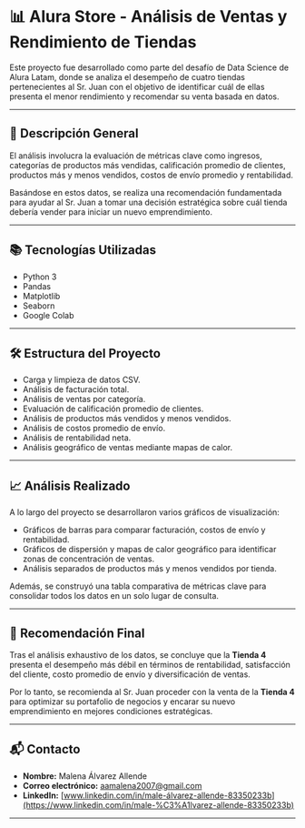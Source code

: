 # 📊 Alura Store - Análisis de Ventas y Rendimiento de Tiendas

Este proyecto fue desarrollado como parte del desafío de Data Science de Alura Latam, donde se analiza el desempeño de cuatro tiendas pertenecientes al Sr. Juan con el objetivo de identificar cuál de ellas presenta el menor rendimiento y recomendar su venta basada en datos.

---

## 📄 Descripción General

El análisis involucra la evaluación de métricas clave como ingresos, categorías de productos más vendidas, calificación promedio de clientes, productos más y menos vendidos, costos de envío promedio y rentabilidad.

Basándose en estos datos, se realiza una recomendación fundamentada para ayudar al Sr. Juan a tomar una decisión estratégica sobre cuál tienda debería vender para iniciar un nuevo emprendimiento.

---

## 📚 Tecnologías Utilizadas

- Python 3
- Pandas
- Matplotlib
- Seaborn
- Google Colab

---

## 🛠️ Estructura del Proyecto

- Carga y limpieza de datos CSV.
- Análisis de facturación total.
- Análisis de ventas por categoría.
- Evaluación de calificación promedio de clientes.
- Análisis de productos más vendidos y menos vendidos.
- Análisis de costos promedio de envío.
- Análisis de rentabilidad neta.
- Análisis geográfico de ventas mediante mapas de calor.

---

## 📈 Análisis Realizado

A lo largo del proyecto se desarrollaron varios gráficos de visualización:

- Gráficos de barras para comparar facturación, costos de envío y rentabilidad.
- Gráficos de dispersión y mapas de calor geográfico para identificar zonas de concentración de ventas.
- Análisis separados de productos más y menos vendidos por tienda.

Además, se construyó una tabla comparativa de métricas clave para consolidar todos los datos en un solo lugar de consulta.

---

## 📢 Recomendación Final

Tras el análisis exhaustivo de los datos, se concluye que la **Tienda 4** presenta el desempeño más débil en términos de rentabilidad, satisfacción del cliente, costo promedio de envío y diversificación de ventas.

Por lo tanto, se recomienda al Sr. Juan proceder con la venta de la **Tienda 4** para optimizar su portafolio de negocios y encarar su nuevo emprendimiento en mejores condiciones estratégicas.

---

## 📬 Contacto

- **Nombre:** Malena Álvarez Allende
- **Correo electrónico:** aamalena2007@gmail.com
- **LinkedIn:** [www.linkedin.com/in/male-álvarez-allende-83350233b](https://www.linkedin.com/in/male-%C3%A1lvarez-allende-83350233b)

---
